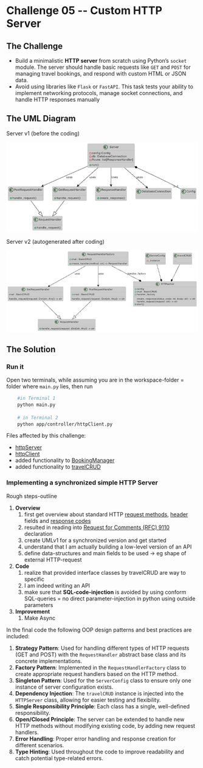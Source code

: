 # Challenge 05 -- Custom HTTP Server

## The Challenge

- Build a minimalistic **HTTP server** from scratch using Python’s `socket` module. The server should handle basic requests like `GET` and `POST` for managing travel bookings, and respond with custom HTML or JSON data.
- Avoid using libraries like `Flask` or `FastAPI`. This task tests your ability to implement networking protocols, manage socket connections, and handle HTTP responses manually

## The UML Diagram

Server v1 (before the coding)

![UMLv1](./images/05-HttpServer_v1.png)

Server v2 (autogenerated after coding)

![UMLv1](./images/05-HttpServer_v2.png)

## The Solution

### Run it

Open two terminals, while assuming you are in the workspace-folder = folder where `main.py` lies, then run
```bash
    #in Terminal 1
    python main.py
    
    # in Terminal 2
    python app/controller/httpClient.py
```

Files affected by this challenge: 

- [httpServer](../app/controller/httpServer.py)
- [httpClient](../app/controller/httpClient.py)
- added functionality to [BookingManager](../app/model/booking.py)
- added functionality to [travelCRUD](../app/model/database.py)

### Implementing a synchronized simple HTTP Server

Rough steps-outline

1. **Overview**
   1. first get overview about standard HTTP [request methods](https://en.wikipedia.org/wiki/HTTP#Request_methods), [header](https://en.wikipedia.org/wiki/List_of_HTTP_header_fields) fields and [response codes](https://en.wikipedia.org/wiki/List_of_HTTP_status_codes)
   2. resulted in reading into [Request for Comments (RFC) 9110](https://datatracker.ietf.org/doc/html/rfc9110) declaration
   3. create UMLv1 for a synchronized version and get started
   4. understand that I am actually building a low-level version of an API
   5. define data-structures and main fields to be used -> eg shape of external HTTP-request
2. **Code**
   1. realize that provided interface classes by travelCRUD are way to specific
   2. I am indeed writing an API
   3. make sure that **SQL-code-injection** is avoided by using conform SQL-queries = no direct parameter-injection in python using outside parameters
3. **Improvement**
   1. Make Async

In the final code the following OOP design patterns and best practices are included:

1. **Strategy Pattern**: Used for handling different types of HTTP requests (GET and POST) with the `RequestHandler` abstract base class and its concrete implementations.
2. **Factory Pattern**: Implemented in the `RequestHandlerFactory` class to create appropriate request handlers based on the HTTP method.
3. **Singleton Pattern**: Used for the `ServerConfig` class to ensure only one instance of server configuration exists.
4. **Dependency Injection**: The `travelCRUD` instance is injected into the `HTTPServer` class, allowing for easier testing and flexibility.
5. **Single Responsibility Principle**: Each class has a single, well-defined responsibility.
6. **Open/Closed Principle**: The server can be extended to handle new HTTP methods without modifying existing code, by adding new request handlers.
7. **Error Handling**: Proper error handling and response creation for different scenarios.
8. **Type Hinting**: Used throughout the code to improve readability and catch potential type-related errors.

